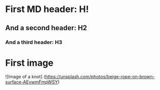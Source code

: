 # First MD header: H!

## And a second header: H2 

### And a third header: H3

# First image
![Image of a knot] (https://unsplash.com/photos/beige-rope-on-brown-surface-AEywmFmpWSY)

